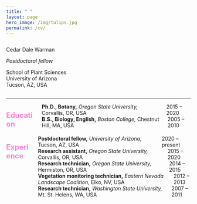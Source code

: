 ```yaml
---
title: " "
layout: page
hero_image: /img/tulips.jpg
permalink: /cv/
---
```

<style type="text/css">
    .section-title{ color: rgb(255, 131, 214); 
				    font-weight: bold;
				    font-size: 140%; }
</style>

<div class="container is-max-desktop has-text-centered">
	<div class="columns">
		<div class="column has-text-left">
			<p class="title is-2 mb-5">Cedar Dale Warman</p>
			<p class="subtitle is-4 mb-5"><i>Postdoctoral fellow</i></p>
			<p>School of Plant Sciences<br>
			University of Arizona<br>
			Tucson, AZ, USA</p>
		</div>
	</div>
	<hr>
</div>

<div class="container is-max-desktop has-text-centered">
	<div class="columns mb-0">
		<div class="column is-2">	
			<div class="columns">
				<div class="column has-text-left">
				<p class="section-title">Education</p>
				</div>
			</div>
		</div>
		<div class="column is-10">
			<div class="columns is-mobile is-centered mb-0">
				<div class="column is-9 has-text-left">
				<strong>Ph.D., Botany,</strong><i> Oregon State University,</i> Corvallis, OR, USA
				</div>
				<div class="column is-3 has-text-right">
				2015 – 2020	
				</div>
			</div>
			<div class="columns is-mobile is-centered mb-0">
				<div class="column is-9 has-text-left">
				<strong>B.S., Biology, English,</strong><i> Boston College,</i> Chestnut Hill, MA, USA
				</div>
				<div class="column is-3 has-text-right">
				2005 – 2010	
				</div>
			</div>
			<div class="columns is-mobile is-centered">
				<div class="column">
				</div>
			</div>
		</div>
	</div>
	<div class="columns mb-0">
		<div class="column is-2">	
			<div class="columns">
				<div class="column has-text-left">
				<p class="section-title">Experience</p>
				</div>
			</div>
		</div>
		<div class="column is-10">
			<div class="columns is-mobile is-centered mb-0">
				<div class="column is-9 has-text-left">
				<strong>Postdoctoral fellow,</strong><i> University of Arizona,</i> Tucson, AZ, USA
				</div>
				<div class="column is-3 has-text-right">
				2020 – present	
				</div>
			</div>
			<div class="columns is-mobile is-centered mb-0">
				<div class="column is-9 has-text-left">
				<strong>Research assistant,</strong><i> Oregon State University,</i> Corvallis, OR, USA
				</div>
				<div class="column is-3 has-text-right">
				2015 – 2020	
				</div>
			</div>
			<div class="columns is-mobile is-centered mb-0">
				<div class="column is-9 has-text-left">
				<strong>Research technician,</strong><i> Oregon State University,</i> Hermiston, OR, USA
				</div>
				<div class="column is-3 has-text-right">
				2014 – 2015	
				</div>
			</div>
			<div class="columns is-mobile is-centered mb-0">
				<div class="column is-9 has-text-left">
				<strong>Vegetation monitoring technician,</strong><i> Eastern Nevada Landscape Coalition,</i> Elko, NV, USA
				</div>
				<div class="column is-3 has-text-right">
				2012 – 2013	
				</div>
			</div>
			<div class="columns is-mobile is-centered">
				<div class="column is-9 has-text-left">
				<strong>Research technician,</strong><i> Washington State University,</i> Mt. St. Helens, WA, USA
				</div>
				<div class="column is-3 has-text-right">
				2007 – 2011	
				</div>
			</div>
		</div>
	</div>
</div>

